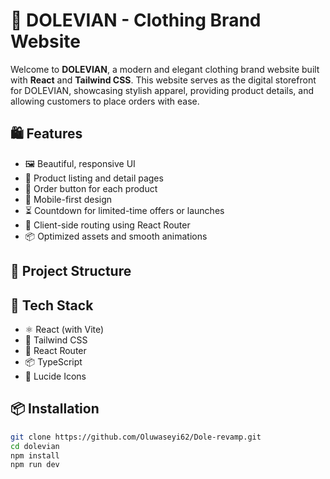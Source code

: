 # 🧥 DOLEVIAN - Clothing Brand Website

Welcome to **DOLEVIAN**, a modern and elegant clothing brand website built with **React** and **Tailwind CSS**. This website serves as the digital storefront for DOLEVIAN, showcasing stylish apparel, providing product details, and allowing customers to place orders with ease.

## 🛍️ Features

- 🖼️ Beautiful, responsive UI
- 🧢 Product listing and detail pages
- 🛒 Order button for each product
- 📱 Mobile-first design
- ⏳ Countdown for limited-time offers or launches
- 🔗 Client-side routing using React Router
- 📦 Optimized assets and smooth animations

## 📁 Project Structure



## 🚀 Tech Stack

- ⚛️ React (with Vite)
- 🎨 Tailwind CSS
- 🔄 React Router
- 📦 TypeScript
- 🔔 Lucide Icons

## 📦 Installation

```bash
git clone https://github.com/Oluwaseyi62/Dole-revamp.git
cd dolevian
npm install
npm run dev
